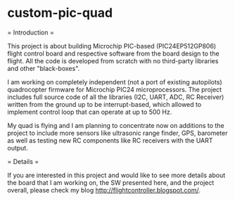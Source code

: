 # custom-pic-quad
= Introduction =

This project is about building Microchip PIC-based (PIC24EP512GP806) flight control board and respective software from the board design to the flight. 
All the code is developed from scratch with no third-party libraries and other "black-boxes". 

I am working on completely independent (not a port of existing autopilots) quadrocopter firmware for Microchip PIC24 microprocessors.
The project includes full source code of all the libraries (I2C, UART, ADC, RC Receiver) written from the ground up to be interrupt-based, 
which allowed to implement control loop that can operate at up to 500 Hz.

My quad is flying and I am planning to concentrate now on additions to the project to include more sensors like ultrasonic range finder, 
GPS, barometer as well as testing new RC components like RC receivers with the UART output.


= Details =

If you are interested in this project and would like to see more details about the board that I am working on, the SW presented here, and the project overall, please check my blog http://flightcontroller.blogspot.com/.
